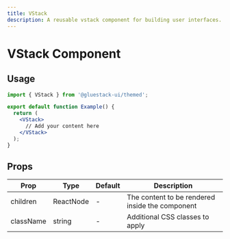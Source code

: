 ```yaml
---
title: VStack
description: A reusable vstack component for building user interfaces.
---
```


# VStack Component

## Usage

```jsx
import { VStack } from '@gluestack-ui/themed';

export default function Example() {
  return (
    <VStack>
      // Add your content here
    </VStack>
  );
}
```

## Props

| Prop | Type | Default | Description |
|------|------|---------|-------------|
| children | ReactNode | - | The content to be rendered inside the component |
| className | string | - | Additional CSS classes to apply |

